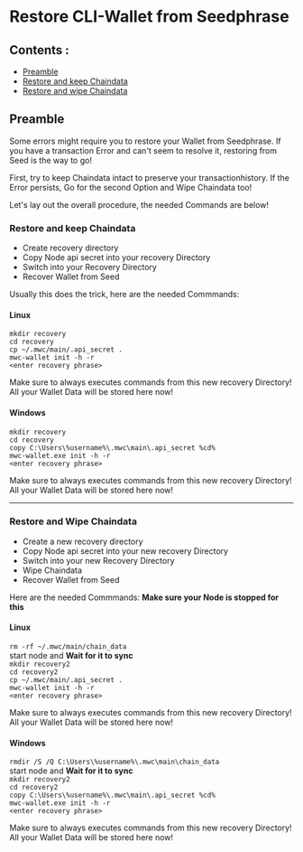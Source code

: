 
# Restore CLI-Wallet from Seedphrase 


## Contents : 
  * [Preamble](#preamble)
  * [Restore and keep Chaindata](#Restore-and-keep-Chaindata)
  * [Restore and wipe Chaindata](#Restore-and-wipe-Chaindata)
	
## Preamble
Some errors might require you to restore your Wallet from Seedphrase.
If you have a transaction Error and can't seem to resolve it, restoring from Seed is the way to go!

First, try to keep Chaindata intact to preserve your transactionhistory.
If the Error persists, Go for the second Option and Wipe Chaindata too!

Let's lay out the overall procedure, the needed Commands are below!
  
 ### Restore and keep Chaindata 
 * Create recovery directory
 * Copy Node api secret into your recovery Directory
 * Switch into your Recovery Directory
 * Recover Wallet from Seed 
 
 Usually this does the trick, here are the needed Commmands: 
 
 #### Linux
 `mkdir recovery`  <br />
 `cd recovery`  <br />
 `cp ~/.mwc/main/.api_secret .`  <br />
 `mwc-wallet init -h -r`  <br />
 `<enter recovery phrase>`  <br />
 
 Make sure to always executes commands from this new recovery Directory! All your Wallet Data will be stored here now!
 
 #### Windows
 
 `mkdir recovery`  <br />
 `cd recovery`  <br />
 `copy C:\Users\%username%\.mwc\main\.api_secret %cd%`  <br />
 `mwc-wallet.exe init -h -r`  <br />
 `<enter recovery phrase>`  <br />
 
  Make sure to always executes commands from this new recovery Directory! All your Wallet Data will be stored here now!
 
------

 ### Restore and Wipe Chaindata 
 
 * Create a new recovery directory
 * Copy Node api secret into your new recovery Directory
 * Switch into your new Recovery Directory
 * Wipe Chaindata 
 * Recover Wallet from Seed 
 
 
  Here are the needed Commmands: 
 **Make sure your Node is stopped for this**

 #### Linux
 `rm -rf ~/.mwc/main/chain_data`  <br />
 start node and **Wait for it to sync**  <br />
 `mkdir recovery2`  <br />
 `cd recovery2`  <br />
 `cp ~/.mwc/main/.api_secret .`  <br />
 `mwc-wallet init -h -r`  <br />
 `<enter recovery phrase>`  <br />

 
  Make sure to always executes commands from this new recovery Directory! All your Wallet Data will be stored here now!
 
 
 #### Windows
 
 `rmdir /S /Q C:\Users\%username%\.mwc\main\chain_data`  <br />
 start node and **Wait for it to sync**  <br />
 `mkdir recovery2`  <br />
 `cd recovery2`  <br />
 `copy C:\Users\%username%\.mwc\main\.api_secret %cd%`  <br />
 `mwc-wallet.exe init -h -r`  <br />
 `<enter recovery phrase>`  <br />
 
  Make sure to always executes commands from this new recovery Directory! All your Wallet Data will be stored here now!
 

 
  


